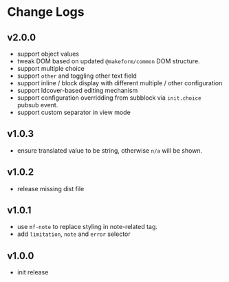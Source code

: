 # Change Logs

## v2.0.0

 - support object values
 - tweak DOM based on updated `@makeform/common` DOM structure.
 - support multiple choice
 - support `other` and toggling other text field
 - support inline / block display with different multiple / other configuration
 - support ldcover-based editing mechanism
 - support configuration overridding from subblock via `init.choice` pubsub event.
 - support custom separator in view mode


## v1.0.3

 - ensure translated value to be string, otherwise `n/a` will be shown.


## v1.0.2

 - release missing dist file


## v1.0.1

 - use `mf-note` to replace styling in note-related tag.
 - add `limitation`, `note` and `error` selector


## v1.0.0

 - init release

